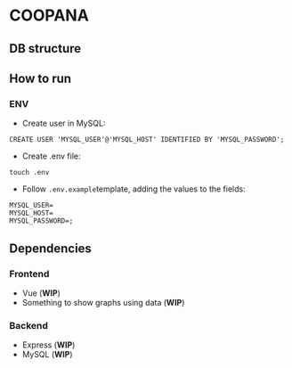 # COOPANA

## DB structure

## How to run

### ENV

- Create user in MySQL:

```mysql
CREATE USER 'MYSQL_USER'@'MYSQL_HOST' IDENTIFIED BY 'MYSQL_PASSWORD';
```

- Create .env file:

`touch .env`

- Follow `.env.example`template, adding the values to the fields:

```env
MYSQL_USER=
MYSQL_HOST=
MYSQL_PASSWORD=;
```

## Dependencies

### Frontend

- Vue (**WIP**)
- Something to show graphs using data (**WIP**)

### Backend

- Express (**WIP**)
- MySQL (**WIP**)
